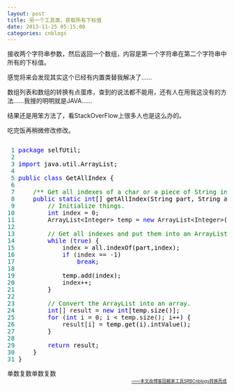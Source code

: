 ```yaml
---
layout: post
title: 另一个工具类，获取所有下标值
date: 2013-11-25 05:15:00
categories: cnblogs
---
```


<p>接收两个字符串参数，然后返回一个数组，内容是第一个字符串在第二个字符串中所有的下标值。</p>
<p>感觉将来会发现其实这个已经有内置类替我解决了&hellip;&hellip;</p>
<p>数组列表和数组的转换有点蛋疼，查到的说法都不能用，还有人在用我这没有的方法&hellip;&hellip;我搜的明明就是JAVA&hellip;&hellip;</p>
<p>结果还是用笨方法了，看StackOverFlow上很多人也是这么办的。</p>
<p>吃完饭再稍微修改修改。</p>
<div class="cnblogs_code" onclick="cnblogs_code_show('aa6bd021-eb5a-4a33-a536-9911c39bb5d0')"><img id="code_img_closed_aa6bd021-eb5a-4a33-a536-9911c39bb5d0" class="code_img_closed" src="http://images.cnblogs.com/OutliningIndicators/ContractedBlock.gif" alt="" /><img id="code_img_opened_aa6bd021-eb5a-4a33-a536-9911c39bb5d0" class="code_img_opened" style="display: none;" onclick="cnblogs_code_hide('aa6bd021-eb5a-4a33-a536-9911c39bb5d0',event)" src="http://images.cnblogs.com/OutliningIndicators/ExpandedBlockStart.gif" alt="" />
<div id="cnblogs_code_open_aa6bd021-eb5a-4a33-a536-9911c39bb5d0" class="cnblogs_code_hide">
<pre><span style="color: #008080;"> 1</span> <span style="color: #0000ff;">package</span><span style="color: #000000;"> selfUtil;
</span><span style="color: #008080;"> 2</span> 
<span style="color: #008080;"> 3</span> <span style="color: #0000ff;">import</span><span style="color: #000000;"> java.util.ArrayList;
</span><span style="color: #008080;"> 4</span> 
<span style="color: #008080;"> 5</span> <span style="color: #0000ff;">public</span> <span style="color: #0000ff;">class</span><span style="color: #000000;"> GetAllIndex {
</span><span style="color: #008080;"> 6</span>     
<span style="color: #008080;"> 7</span>     <span style="color: #008000;">/**</span><span style="color: #008000;"> Get all indexes of a char or a piece of String in another String. </span><span style="color: #008000;">*/</span>
<span style="color: #008080;"> 8</span>     <span style="color: #0000ff;">public</span> <span style="color: #0000ff;">static</span> <span style="color: #0000ff;">int</span><span style="color: #000000;">[] getAllIndex(String part, String all) {
</span><span style="color: #008080;"> 9</span>         <span style="color: #008000;">//</span><span style="color: #008000;"> Initialize things.</span>
<span style="color: #008080;">10</span>         <span style="color: #0000ff;">int</span> index = 0<span style="color: #000000;">;
</span><span style="color: #008080;">11</span>         ArrayList&lt;Integer&gt; temp = <span style="color: #0000ff;">new</span> ArrayList&lt;Integer&gt;<span style="color: #000000;">();
</span><span style="color: #008080;">12</span>         
<span style="color: #008080;">13</span>         <span style="color: #008000;">//</span><span style="color: #008000;"> Get all indexes and put them into an ArrayList.</span>
<span style="color: #008080;">14</span>         <span style="color: #0000ff;">while</span> (<span style="color: #0000ff;">true</span><span style="color: #000000;">) {
</span><span style="color: #008080;">15</span>             index =<span style="color: #000000;"> all.indexOf(part,index);
</span><span style="color: #008080;">16</span>             <span style="color: #0000ff;">if</span> (index == -1<span style="color: #000000;">)
</span><span style="color: #008080;">17</span>                 <span style="color: #0000ff;">break</span><span style="color: #000000;">;
</span><span style="color: #008080;">18</span>             
<span style="color: #008080;">19</span> <span style="color: #000000;">            temp.add(index);
</span><span style="color: #008080;">20</span>             index++<span style="color: #000000;">;
</span><span style="color: #008080;">21</span> <span style="color: #000000;">        }
</span><span style="color: #008080;">22</span>         
<span style="color: #008080;">23</span>         <span style="color: #008000;">//</span><span style="color: #008000;"> Convert the ArrayList into an array.</span>
<span style="color: #008080;">24</span>         <span style="color: #0000ff;">int</span>[] result = <span style="color: #0000ff;">new</span> <span style="color: #0000ff;">int</span><span style="color: #000000;">[temp.size()];
</span><span style="color: #008080;">25</span>         <span style="color: #0000ff;">for</span> (<span style="color: #0000ff;">int</span> i = 0; i &lt; temp.size(); i++<span style="color: #000000;">) {
</span><span style="color: #008080;">26</span>             result[i] =<span style="color: #000000;"> temp.get(i).intValue();
</span><span style="color: #008080;">27</span> <span style="color: #000000;">        }
</span><span style="color: #008080;">28</span>         
<span style="color: #008080;">29</span>         <span style="color: #0000ff;">return</span><span style="color: #000000;"> result;
</span><span style="color: #008080;">30</span> <span style="color: #000000;">    }
</span><span style="color: #008080;">31</span> }</pre>
</div>
<span class="cnblogs_code_collapse">单数复数单数复数</span></div>

<div align=right><a href="https://github.com/mlxy"><font size=1>——本文由博客园搬家工具SRBCnblogs转换而成</font></a></div>